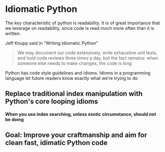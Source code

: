 # Idiomatic Python

The key characteristic of python is readability. It is of great importance that we leverage on readability, since code is read much more often than it is written.

Jeff Knupp said in "Writing Idiomatic Python"
> We may document our code extensively, write exhaustive unit tests,
> and hold code reviews three times a day, but the fact remains: when 
> someone else needs to make changes, the code is king


Python has code style guidelines and idioms. Idioms in a programming language let future readers know exactly what we’re trying to do


## Replace traditional index manipulation with Python's core looping idioms

#### When you use index searching, unless exotic circumstance, should not be doing

## Goal: Improve your craftmanship and aim for clean fast, idimatic Python code

